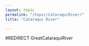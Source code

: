 ```yaml
---
layout: topic
permalink: "/topic/CataraquiRiver/"
title: "Cataraqui River"

---
```


#REDIRECT GreatCataraquiRiver

